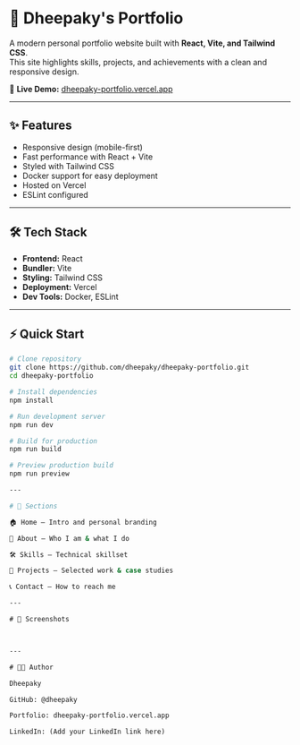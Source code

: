 # 🚀 Dheepaky's Portfolio

A modern personal portfolio website built with **React, Vite, and Tailwind CSS**.  
This site highlights skills, projects, and achievements with a clean and responsive design.

🔗 **Live Demo:** [dheepaky-portfolio.vercel.app](https://dheepaky-portfolio.vercel.app)

---

## ✨ Features

- Responsive design (mobile-first)  
- Fast performance with React + Vite  
- Styled with Tailwind CSS  
- Docker support for easy deployment  
- Hosted on Vercel  
- ESLint configured  

---

## 🛠️ Tech Stack

- **Frontend:** React  
- **Bundler:** Vite  
- **Styling:** Tailwind CSS  
- **Deployment:** Vercel  
- **Dev Tools:** Docker, ESLint  

---


## ⚡ Quick Start

```bash
# Clone repository
git clone https://github.com/dheepaky/dheepaky-portfolio.git
cd dheepaky-portfolio

# Install dependencies
npm install

# Run development server
npm run dev

# Build for production
npm run build

# Preview production build
npm run preview

---

# 📂 Sections

🏠 Home – Intro and personal branding

📖 About – Who I am & what I do

🛠️ Skills – Technical skillset

📂 Projects – Selected work & case studies

📞 Contact – How to reach me

---

# 📸 Screenshots



---

# 👨‍💻 Author

Dheepaky

GitHub: @dheepaky

Portfolio: dheepaky-portfolio.vercel.app

LinkedIn: (Add your LinkedIn link here)
